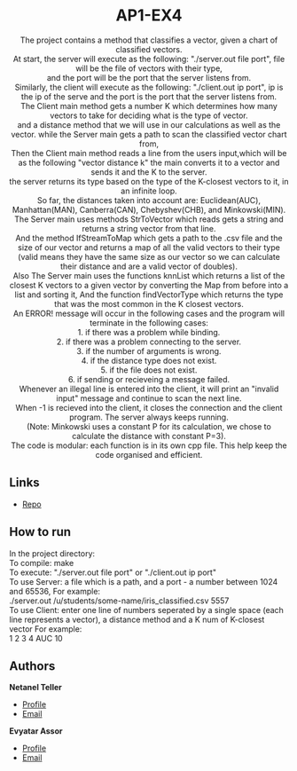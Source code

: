 <h1 align="center">AP1-EX4</h1>

<p align="center">The project contains a method that classifies a vector, given a chart of classified vectors. <br/>
At start, the server will execute as the following: "./server.out file port", file will be the file of vectors with their type, <br/>
and the port will be the port that the server listens from. <br/>
Similarly, the client will execute as the following: "./client.out ip port", ip is the ip of the serve and the port is the port that the server listens from. <br/>
The Client main method gets a number K which determines how many vectors to take for deciding what is the type of vector. <br/>
and a distance method that we will use in our calculations as well as the vector. while the Server main gets a path to scan the classified vector chart from, <br/>
Then the Client main method reads a line from the users input,which will be as the following "vector distance k" the main converts it to a vector and sends it and the K to the server.<br/> 
the server returns its type based on the type of the K-closest vectors to it, in an infinite loop. <br/>
So far, the distances taken into account are: Euclidean(AUC), Manhattan(MAN), Canberra(CAN), Chebyshev(CHB), and Minkowski(MIN).<br/>
The Server main uses methods StrToVector which reads gets a string and returns a string vector from that line. <br/>
And the method IfStreamToMap which gets a path to the .csv file and the size of our vector and returns a map of all the valid vectors to their type (valid means they have the same size as our vector so we can calculate their distance and are a valid vector of doubles). <br/>
Also The Server main uses the functions knnList which returns a list of the closest K vectors to a given vector by converting the Map from before into a list and sorting it, And the function findVectorType which returns the type that was the most common in the K closest vectors. <br/>
An ERROR! message will occur in the following cases and the program will terminate in the following cases: <br/> 
1. if there was a problem while binding. <br/>
2. if there was a problem connecting to the server. <br/>
3. if the number of arguments is wrong. <br/>
4. if the distance type does not exist. <br/>
5. if the file does not exist. <br/>
6. if sending or recieveing a message failed. <br/>
Whenever an illegal line is entered into the client, it will print an "invalid input" message and continue to scan the next line. <br/>
When -1 is recieved into the client, it closes the connection and the client program. The server always keeps running.<br/>
(Note: Minkowski uses a constant P for its calculation, we chose to calculate the distance with constant P=3). <br/>
The code is modular: each function is in its own cpp file. This help keep the code organised and efficient. </p>

## Links

- [Repo](https://github.com/netnnn/AP1-Ex3 "AP1-Ex3 Repo")

## How to run

In the project directory: <br/>
To compile: make <br/>
To execute: "./server.out file port" or "./client.out ip port" <br/>
To use Server: a file which is a path, and a port - a number between 1024 and 65536, For example: <br/>
./server.out /u/students/some-name/iris_classified.csv 5557 <br/>
To use Client: enter one line of numbers seperated by a single space (each line represents a vector), a distance method and a K num of K-closest vector For example: <br/>
1 2 3 4 AUC 10 <br/>

## Authors

**Netanel Teller**

- [Profile](https://github.com/netnnn)
- [Email](netanel7227@gmail.com)

**Evyatar Assor**

- [Profile](https://github.com/Eviassor789)
- [Email](eviassor@gmail.com)

